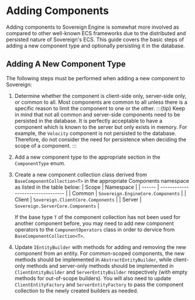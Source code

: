 # Adding Components

Adding components to Sovereign Engine is somewhat more involved as compared to other
well-known ECS frameworks due to the distributed and persisted nature of Sovereign's
ECS. This guide covers the basic steps of adding a new component type and optionally
persisting it in the database.

## Adding A New Component Type

The following steps must be performed when adding a new component to Sovereign:

1. Determine whether the component is client-side only, server-side only, or common
   to all. Most components are common to all unless there is a
   specific reason to limit the component to one or the other.
   :::{tip}
   Keep in mind that not all common and server-side components need to be persisted
   in the database. It is perfectly acceptable to have a component which is known to
   the server but only exists in memory. For example, the `Velocity` component is not
   persisted to the database. Therefore, do not consider the need for persistence when
   deciding the scope of a component.
   :::
2. Add a new component type to the appropriate section in the `ComponentType` enum.
3. Create a new component collection class derived from `BaseComponentCollection<T>`
   in the appropriate Components namespace as listed in the table below:
   | Scope  | Namespace                         |
   | ------ | --------------------------------- |
   | Common | `Sovereign.EngineCore.Components` |
   | Client | `Sovereign.ClientCore.Components` |
   | Server | `Sovereign.ServerCore.Components` |

   If the base type `T` of the component collection has not been used for another
   component before, you may need to add new component operators to the
   `ComponentOperators` class in order to dervice from `BaseComponentCollection<T>`.
4. Update `IEntityBuilder` with methods for adding and removing the new component
   from an entity. For common-scoped components, the new methods should be implemented
   in `AbstractEntityBuilder`, while client-only methods and server-only methods
   should be implemented in `ClientEntityBuilder` and `ServerEntityBuilder`
   respectively (with empty methods for out-of-scope builders). You will also need to
   update `ClientEntityFactory` and `ServerEntityFactory` to pass the component
   collection to the newly created builders as needed.
